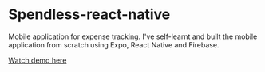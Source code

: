 # Spendless-react-native
Mobile application for expense tracking. 
I've self-learnt and built the mobile application from scratch using Expo, React Native and Firebase.

[Watch demo here](https://user-images.githubusercontent.com/23308280/126078841-189842e2-847e-4a78-8cf8-c93a7d1e3796.mp4)
